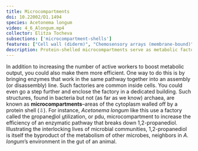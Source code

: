 ```yaml
---
title: Microcompartments
doi: 10.22002/D1.1494
species: Acetonema longum
video: 4_6_Alongum.mp4
collector: Elitza Tocheva
subsections: ['microcompartment-shells']
features: ["Cell wall (diderm)", "Chemosensory arrays (membrane-bound)", "Flagella (external, unsheathed)", "Membrane (inner)", "Membrane (outer)", "Pdu microcompartments", "Ribosomes", "Unidentified structures", "Vesicles (extracellular)"]
description: Protein-shelled microcompartments serve as metabolic factories for bacteria like Acetonema longum
---
```


In addition to increasing the number of active workers to boost metabolic output, you could also make them more efficient. One way to do this is by bringing enzymes that work in the same pathway together into an assembly (or disassembly) line. Such factories are common inside cells. You could even go a step further and enclose the factory in a dedicated building. Such structures, found in bacteria but not (as far as we know) archaea, are known as **microcompartments**–areas of the cytoplasm walled off by a protein shell (⇩). For instance, *Acetonema longum* like this use a factory called the <u>p</u>ropane<u>d</u>iol <u>u</u>tilization, or pdu, microcompartment to increase the efficiency of an enzymatic pathway that breaks down 1,2-propanediol. Illustrating the interlocking lives of microbial communities, 1,2-propanediol is itself the byproduct of the metabolism of other microbes, neighbors in *A. longum*’s environment in the gut of an animal.

